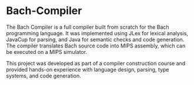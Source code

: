 # Bach-Compiler
The Bach Compiler is a full compiler built from scratch for the Bach programming language. It was implemented using JLex for lexical analysis, JavaCup for parsing, and Java for semantic checks and code generation. The compiler translates Bach source code into MIPS assembly, which can be executed on a MIPS simulator.

This project was developed as part of a compiler construction course and provided hands-on experience with language design, parsing, type systems, and code generation.
